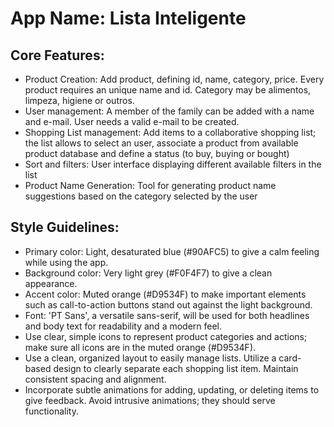 # **App Name**: Lista Inteligente

## Core Features:

- Product Creation: Add product, defining id, name, category, price. Every product requires an unique name and id. Category may be alimentos, limpeza, higiene or outros.
- User management: A member of the family can be added with a name and e-mail. User needs a valid e-mail to be created.
- Shopping List management: Add items to a collaborative shopping list; the list allows to select an user, associate a product from available product database and define a status (to buy, buying or bought)
- Sort and filters: User interface displaying different available filters in the list
- Product Name Generation: Tool for generating product name suggestions based on the category selected by the user

## Style Guidelines:

- Primary color: Light, desaturated blue (#90AFC5) to give a calm feeling while using the app.
- Background color: Very light grey (#F0F4F7) to give a clean appearance.
- Accent color: Muted orange (#D9534F) to make important elements such as call-to-action buttons stand out against the light background.
- Font: 'PT Sans', a versatile sans-serif, will be used for both headlines and body text for readability and a modern feel.
- Use clear, simple icons to represent product categories and actions; make sure all icons are in the muted orange (#D9534F).
- Use a clean, organized layout to easily manage lists. Utilize a card-based design to clearly separate each shopping list item. Maintain consistent spacing and alignment.
- Incorporate subtle animations for adding, updating, or deleting items to give feedback. Avoid intrusive animations; they should serve functionality.